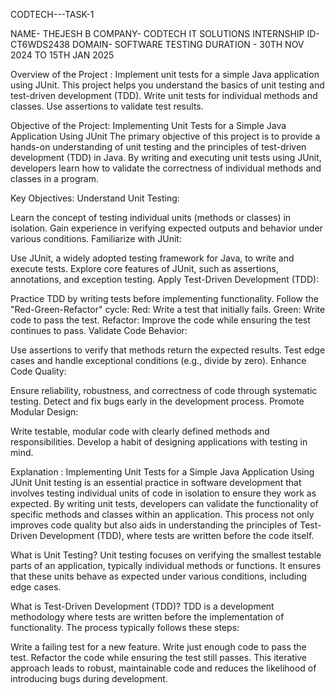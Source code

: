  CODTECH---TASK-1

 NAME- THEJESH B
 COMPANY- CODTECH IT SOLUTIONS
 INTERNSHIP ID- CT6WDS2438
 DOMAIN- SOFTWARE TESTING
 DURATION - 30TH NOV 2024 TO 15TH JAN 2025

 Overview of the Project : 
Implement unit tests for a simple Java application using JUnit. This project
helps you understand the basics of unit testing and test-driven development
(TDD). Write unit tests for individual methods and classes. Use assertions to
validate test results.



Objective of the Project:
Implementing Unit Tests for a Simple Java Application Using JUnit
The primary objective of this project is to provide a hands-on understanding of unit testing and the principles of test-driven development (TDD) in Java. 
By writing and executing unit tests using JUnit, developers learn how to validate the correctness of individual methods and classes in a program.

Key Objectives:
Understand Unit Testing:

Learn the concept of testing individual units (methods or classes) in isolation.
Gain experience in verifying expected outputs and behavior under various conditions.
Familiarize with JUnit:

Use JUnit, a widely adopted testing framework for Java, to write and execute tests.
Explore core features of JUnit, such as assertions, annotations, and exception testing.
Apply Test-Driven Development (TDD):

Practice TDD by writing tests before implementing functionality.
Follow the "Red-Green-Refactor" cycle:
Red: Write a test that initially fails.
Green: Write code to pass the test.
Refactor: Improve the code while ensuring the test continues to pass.
Validate Code Behavior:

Use assertions to verify that methods return the expected results.
Test edge cases and handle exceptional conditions (e.g., divide by zero).
Enhance Code Quality:

Ensure reliability, robustness, and correctness of code through systematic testing.
Detect and fix bugs early in the development process.
Promote Modular Design:

Write testable, modular code with clearly defined methods and responsibilities.
Develop a habit of designing applications with testing in mind.



Explanation : 
Implementing Unit Tests for a Simple Java Application Using JUnit
Unit testing is an essential practice in software development that involves testing individual units of code in isolation to ensure they work as expected. By writing unit tests, developers can validate the functionality of specific methods and classes within an application. This process not only improves code quality but also aids in understanding the principles of Test-Driven Development (TDD), where tests are written before the code itself.

What is Unit Testing?
Unit testing focuses on verifying the smallest testable parts of an application, typically individual methods or functions. It ensures that these units behave as expected under various conditions, including edge cases.

What is Test-Driven Development (TDD)?
TDD is a development methodology where tests are written before the implementation of functionality. The process typically follows these steps:

Write a failing test for a new feature.
Write just enough code to pass the test.
Refactor the code while ensuring the test still passes.
This iterative approach leads to robust, maintainable code and reduces the likelihood of introducing bugs during development.






